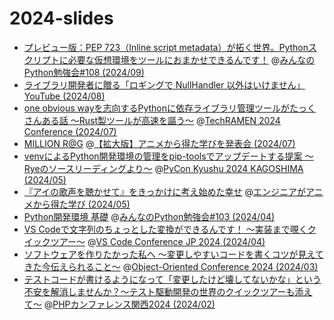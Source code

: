 # 2024-slides

- [プレビュー版：PEP 723（Inline script metadata）が拓く世界。Pythonスクリプトに必要な仮想環境をツールにおまかせできるんです！](https://ftnext.github.io/2024-slides/stapy-sep/preview-pyconjp-pep723-talk.html#/1) @[みんなのPython勉強会#108 (2024/09)](https://startpython.connpass.com/event/328822/)
- [ライブラリ開発者に贈る「ロギングで NullHandler 以外はいけません」](https://ftnext.github.io/2024-slides/pyconshizu/logging-with-nullhandler.html#/2) [YouTube (2024/08)](https://youtu.be/UZWE7OjIWII?si=fyd2cgroLs1QKWET)
- [one obvious wayを志向するPythonに依存ライブラリ管理ツールがたっくさんある話 〜Rust製ツールが高速を謳う〜](https://ftnext.github.io/2024-slides/techramen/python-package-management-tools.html#/1) @[TechRAMEN 2024 Conference (2024/07)](https://techramenconf.net/)
- [MILLION R@G](https://ftnext.github.io/2024-slides/engineers-anime/million-live-and-rag.html) @[【拡大版】アニメから得た学びを発表会 (2024/07)](https://engineers-anime.connpass.com/event/321890/)
- [venvによるPython開発環境の管理をpip-toolsでアップデートする提案 〜Ryeのソースリーディングより〜](https://ftnext.github.io/2024-slides/pyconkyushu/virtual-environment-with-pip-tools.html#/1) @[PyCon Kyushu 2024 KAGOSHIMA (2024/05)](https://kyushu.pycon.jp/2024/)
- [『アイの歌声を聴かせて』をきっかけに考え始めた幸せ](https://ftnext.github.io/2024-slides/engineers-anime/sing-a-bit-of-harmony.html#/1) @[エンジニアがアニメから得た学び  (2024/05)](https://engineers-anime.connpass.com/event/314672/)
- [Python開発環境 基礎](https://ftnext.github.io/2024-slides/stapy-april/python-virtual-environment-basic.html) @[みんなのPython勉強会#103 (2024/04)](https://startpython.connpass.com/event/315112/)
- [VS Codeで文字列のちょっとした変換ができるんです！ 〜実装まで覗くクイックツアー〜](https://ftnext.github.io/2024-slides/vscodeconjp/transform-text-commands.html#/1) @[VS Code Conference JP 2024 (2024/04)](https://vscodejp.github.io/conference-2024/)
- [ソフトウェアを作りたかった私へ 〜変更しやすいコードを書くコツが見えてきた今伝えられること〜](https://ftnext.github.io/2024-slides/ooc/software-lessons.html) @[Object-Oriented Conference 2024 (2024/03)](https://ooc.dev/2024/)
- [テストコードが書けるようになって「変更したけど壊してないかな」という不安を解消しませんか？〜テスト駆動開発の世界のクイックツアーも添えて〜](https://ftnext.github.io/2024-slides/phpkansai/practice-test-code.html#/1) @[PHPカンファレンス関西2024 (2024/02)](https://2024.kphpug.jp/)
